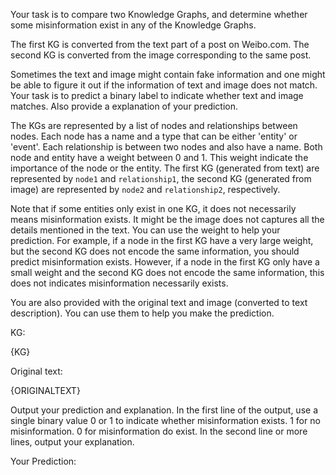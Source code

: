Your task is to compare two Knowledge Graphs, and determine whether some misinformation exist in any of the Knowledge Graphs. 

The first KG is converted from the text part of a post on Weibo.com. The second KG is converted from the image corresponding to the same post. 

Sometimes the text and image might contain fake information and one might be able to figure it out if the information of text and image does not match. Your task is to predict a binary label to indicate whether text and image matches. Also provide a explanation of your prediction.

The KGs are represented by a list of nodes and relationships between nodes. Each node has a name and a type that can be either 'entity' or 'event'. Each relationship is between two nodes and also have a name. Both node and entity have a weight between 0 and 1. This weight indicate the importance of the node or the entity. The first KG (generated from text) are represented by `node1` and `relationship1`, the second KG (generated from image) are represented by `node2` and `relationship2`, respectively. 

Note that if some entities only exist in one KG, it does not necessarily means misinformation exists. It might be the image does not captures all the details mentioned in the text. You can use the weight to help your prediction. For example, if a node in the first KG have a very large weight, but the second KG does not encode the same information, you should predict misinformation exists. However, if a node in the first KG only have a small weight and the second KG does not encode the same information, this does not indicates misinformation necessarily exists.

You are also provided with the original text and image (converted to text description). You can use them to help you make the prediction.

KG:

{KG}

Original text:

{ORIGINALTEXT}

Output your prediction and explanation. In the first line of the output, use a single binary value 0 or 1 to indicate whether misinformation exists. 1 for no misinformation. 0 for misinformation do exist. In the second line or more lines, output your explanation.

Your Prediction:

